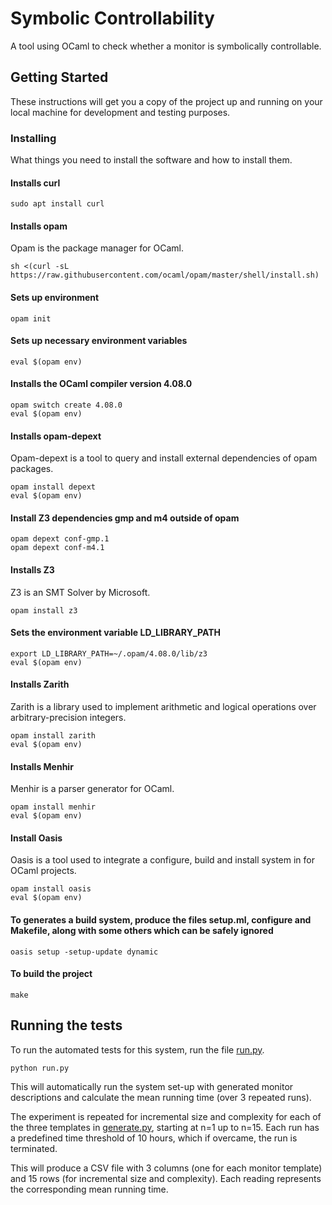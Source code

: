 # Symbolic Controllability

A tool using OCaml to check whether a monitor is symbolically controllable.

## Getting Started

These instructions will get you a copy of the project up and running on your local machine for development and testing purposes. 

### Installing

What things you need to install the software and how to install them.

#### Installs curl
```
sudo apt install curl
```

#### Installs opam 
Opam is the package manager for OCaml.
```
sh <(curl -sL https://raw.githubusercontent.com/ocaml/opam/master/shell/install.sh)
```
#### Sets up environment
```
opam init
```
#### Sets up necessary environment variables
```
eval $(opam env)
```
#### Installs the OCaml compiler version 4.08.0
```
opam switch create 4.08.0
eval $(opam env)
```
#### Installs opam-depext 
Opam-depext is a tool to query and install external dependencies of opam packages.
```
opam install depext
eval $(opam env)
```
#### Install Z3 dependencies gmp and m4 outside of opam
```
opam depext conf-gmp.1
opam depext conf-m4.1
```
#### Installs Z3 
Z3 is an SMT Solver by Microsoft.
```
opam install z3
```
#### Sets the environment variable LD_LIBRARY_PATH 
```
export LD_LIBRARY_PATH=~/.opam/4.08.0/lib/z3
eval $(opam env)
```
#### Installs Zarith 
Zarith is a library used to implement arithmetic and logical operations over arbitrary-precision integers.
```
opam install zarith
eval $(opam env)
```
#### Installs Menhir 
Menhir is a parser generator for OCaml.
```
opam install menhir
eval $(opam env)
```
#### Install Oasis 
Oasis is a tool used to integrate a configure, build and install system in for OCaml projects.
```
opam install oasis
eval $(opam env)
```
#### To generates a build system, produce the files setup.ml, configure and Makefile, along with some others which can be safely ignored
```
oasis setup -setup-update dynamic
```
#### To build the project
```
make
```

## Running the tests

To run the automated tests for this system, run the file [run.py](https://github.com/jasmine97xuereb/sym-cont/blob/master/run.py). 
```
python run.py
```
<!-- This will automatically run the system set-up with three different pathological monitor descriptions, generated by [generate.py](https://github.com/jasmine97xuereb/sym-cont/blob/master/generate.py).
The mean running time over 3 repeated runs is calculated for each.  -->
This will automatically run the system set-up with generated monitor descriptions and calculate the mean running time (over 3 repeated runs). 

The experiment is repeated for incremental size and complexity for each of the three templates in [generate.py](https://github.com/jasmine97xuereb/sym-cont/blob/master/generate.py), starting at n=1 up to n=15.
Each run has a predefined time threshold of 10 hours, which if overcame, the run is terminated. 

This will produce a CSV file with 3 columns (one for each monitor template) and 15 rows (for incremental size and complexity). 
Each reading represents the corresponding mean running time. 

<!-- ## Authors

* **Jasmine Xuereb** - *Initial work* - [SymbolicControllability](https://github.com/jasmine97xuereb/sym-cont)

See also the list of [collaborator](https://github.com/your/project/contributors) who participated in this project. -->
